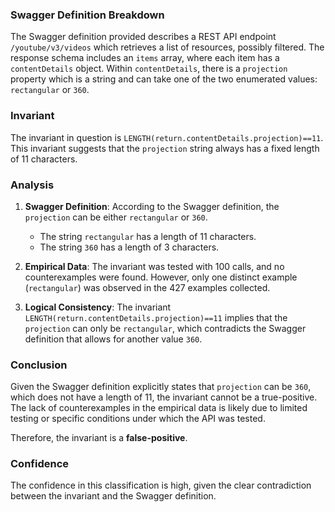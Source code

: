 ### Swagger Definition Breakdown

The Swagger definition provided describes a REST API endpoint `/youtube/v3/videos` which retrieves a list of resources, possibly filtered. The response schema includes an `items` array, where each item has a `contentDetails` object. Within `contentDetails`, there is a `projection` property which is a string and can take one of the two enumerated values: `rectangular` or `360`.

### Invariant

The invariant in question is `LENGTH(return.contentDetails.projection)==11`. This invariant suggests that the `projection` string always has a fixed length of 11 characters.

### Analysis

1. **Swagger Definition**: According to the Swagger definition, the `projection` can be either `rectangular` or `360`.
   - The string `rectangular` has a length of 11 characters.
   - The string `360` has a length of 3 characters.

2. **Empirical Data**: The invariant was tested with 100 calls, and no counterexamples were found. However, only one distinct example (`rectangular`) was observed in the 427 examples collected.

3. **Logical Consistency**: The invariant `LENGTH(return.contentDetails.projection)==11` implies that the `projection` can only be `rectangular`, which contradicts the Swagger definition that allows for another value `360`.

### Conclusion

Given the Swagger definition explicitly states that `projection` can be `360`, which does not have a length of 11, the invariant cannot be a true-positive. The lack of counterexamples in the empirical data is likely due to limited testing or specific conditions under which the API was tested.

Therefore, the invariant is a **false-positive**.

### Confidence

The confidence in this classification is high, given the clear contradiction between the invariant and the Swagger definition.

